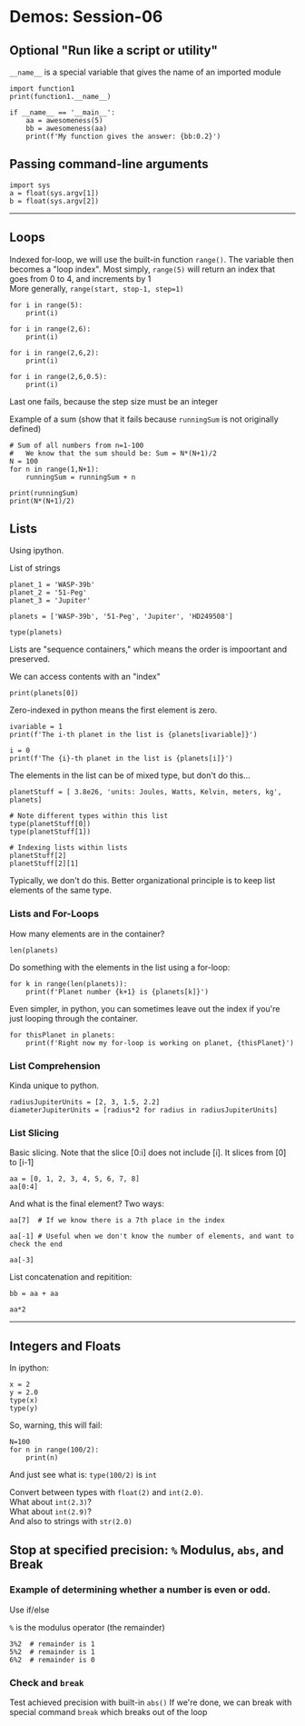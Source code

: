 
# Demos: Session-06

## Optional "Run like a script or utility"

`__name__` is a special variable that gives the name of an imported module

	import function1
	print(function1.__name__)

	if __name__ == '__main__':
		aa = awesomeness(5)
		bb = awesomeness(aa)
		print(f'My function gives the answer: {bb:0.2}')

## Passing command-line arguments

	import sys
	a = float(sys.argv[1])
	b = float(sys.argv[2])

----
## Loops 

Indexed for-loop, we will use the built-in function `range()`.  The variable then becomes a "loop index".
Most simply, `range(5)` will return an index that goes from 0 to 4, and increments by 1  
More generally, `range(start, stop-1, step=1)`

	for i in range(5):
		print(i)
		
	for i in range(2,6):
		print(i)
		
	for i in range(2,6,2):
		print(i)
		
	for i in range(2,6,0.5):
		print(i)

Last one fails, because the step size must be an integer

Example of a sum (show that it fails because `runningSum` is not originally defined)

	# Sum of all numbers from n=1-100
	#   We know that the sum should be: Sum = N*(N+1)/2
	N = 100
	for n in range(1,N+1):
		runningSum = runningSum + n
		
	print(runningSum)
	print(N*(N+1)/2)

## Lists

Using ipython.

List of strings

	planet_1 = 'WASP-39b'
	planet_2 = '51-Peg'
	planet_3 = 'Jupiter'
	
	planets = ['WASP-39b', '51-Peg', 'Jupiter', 'HD249508']
	
	type(planets)
	
Lists are "sequence containers," which means the order is impoortant and preserved.

We can access contents with an "index"

	print(planets[0])
	
Zero-indexed in python means the first element is zero.

	ivariable = 1
	print(f'The i-th planet in the list is {planets[ivariable]}')
	
	i = 0
	print(f'The {i}-th planet in the list is {planets[i]}')
	
The elements in the list can be of mixed type, but don't do this...
	
	planetStuff = [ 3.8e26, 'units: Joules, Watts, Kelvin, meters, kg', planets]
	
	# Note different types within this list
	type(planetStuff[0])
	type(planetStuff[1])
	
	# Indexing lists within lists
	planetStuff[2]
	planetStuff[2][1]
	
Typically, we don't do this.  Better organizational principle is to keep list elements of the same type.

### Lists and For-Loops

How many elements are in the container?

	len(planets)
	
Do something with the elements in the list using a for-loop:

	for k in range(len(planets)):
		print(f'Planet number {k+1} is {planets[k]}')

Even simpler, in python, you can sometimes leave out the index if you're just looping through the container.

	for thisPlanet in planets:
		print(f'Right now my for-loop is working on planet, {thisPlanet}')
		
### List Comprehension

Kinda unique to python.  

	radiusJupiterUnits = [2, 3, 1.5, 2.2]
	diameterJupiterUnits = [radius*2 for radius in radiusJupiterUnits]

### List Slicing

Basic slicing.  Note that the slice [0:i] does not include [i].  It slices from [0] to [i-1]

	aa = [0, 1, 2, 3, 4, 5, 6, 7, 8]
	aa[0:4]

And what is the final element?  Two ways:

	aa[7]  # If we know there is a 7th place in the index
	
	aa[-1] # Useful when we don't know the number of elements, and want to check the end
	
	aa[-3]
	
List concatenation and repitition:

	bb = aa + aa
	
	aa*2
	


----
## Integers and Floats
In ipython:

	x = 2
	y = 2.0
	type(x)
	type(y)
	
So, warning, this will fail: 

	N=100
	for n in range(100/2):
		print(n)
	
And just see what is: `type(100/2)` is `int`

Convert between types with `float(2)` and `int(2.0)`.  
What about `int(2.3)`?  
What about `int(2.9)`?  
And also to strings with `str(2.0)`  

## Stop at specified precision: `%` Modulus, `abs`, and Break

### Example of determining whether a number is even or odd.  
Use if/else  

`%` is the modulus operator (the remainder)

	3%2  # remainder is 1
	5%2  # remainder is 1
	6%2  # remainder is 0

### Check and `break`
Test achieved precision with built-in `abs()`
If we're done, we can break with special command `break` which breaks out of the loop

